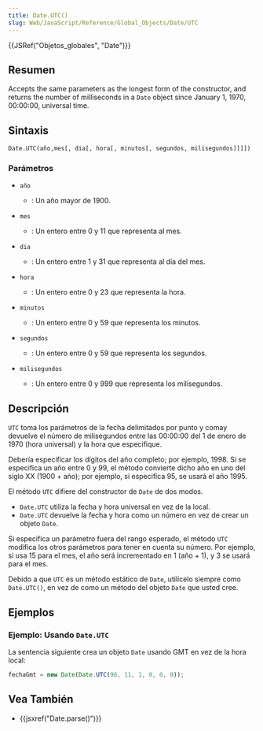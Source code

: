 ```yaml
---
title: Date.UTC()
slug: Web/JavaScript/Reference/Global_Objects/Date/UTC
---
```


{{JSRef("Objetos_globales", "Date")}}

## Resumen

Accepts the same parameters as the longest form of the constructor, and returns the number of milliseconds in a `Date` object since January 1, 1970, 00:00:00, universal time.

## Sintaxis

```
Date.UTC(año,mes[, dia[, hora[, minutos[, segundos, milisegundos]]]])
```

### Parámetros

- `año`

  - : Un año mayor de 1900.

- `mes`

  - : Un entero entre 0 y 11 que representa al mes.

- `dia`

  - : Un entero entre 1 y 31 que representa al día del mes.

- `hora`

  - : Un entero entre 0 y 23 que representa la hora.

- `minutos`

  - : Un entero entre 0 y 59 que representa los minutos.

- `segundos`

  - : Un entero entre 0 y 59 que representa los segundos.

- `milisegundos`
  - : Un entero entre 0 y 999 que representa los milisegundos.

## Descripción

`UTC` toma los parámetros de la fecha delimitados por punto y comay devuelve el número de milisegundos entre las 00:00:00 del 1 de enero de 1970 (hora universal) y la hora que especifique.

Debería especificar los dígitos del año completo; por ejemplo, 1998. Si se especifica un año entre 0 y 99, el método convierte dicho año en uno del siglo XX (1900 + año); por ejemplo, si especifica 95, se usará el año 1995.

El método `UTC` difiere del constructor de `Date` de dos modos.

- `Date.UTC` utiliza la fecha y hora universal en vez de la local.
- `Date.UTC` devuelve la fecha y hora como un número en vez de crear un objeto `Date`.

Si especifica un parámetro fuera del rango esperado, el método `UTC` modifica los otros parámetros para tener en cuenta su número. Por ejemplo, si usa 15 para el mes, el año será incrementado en 1 (año + 1), y 3 se usará para el mes.

Debido a que `UTC` es un método estático de `Date`, utilícelo siempre como `Date.UTC()`, en vez de como un método del objeto `Date` que usted cree.

## Ejemplos

### Ejemplo: Usando `Date.UTC`

La sentencia siguiente crea un objeto `Date` usando GMT en vez de la hora local:

```js
fechaGmt = new Date(Date.UTC(96, 11, 1, 0, 0, 0));
```

## Vea También

- {{jsxref("Date.parse()")}}
